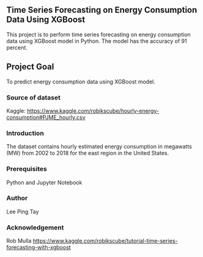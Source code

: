 ## Time Series Forecasting on Energy Consumption Data Using XGBoost
This project is to perform time series forecasting on energy consumption data using XGBoost model in Python. The model has the accuracy of 91 percent.

## Project Goal
To predict energy consumption data using XGBoost model.

### Source of dataset
Kaggle: https://www.kaggle.com/robikscube/hourly-energy-consumption#PJME_hourly.csv

### Introduction
The dataset contains hourly estimated energy consumption in megawatts (MW) from 2002 to 2018 for the east region in the United States.

### Prerequisites
Python and Jupyter Notebook

### Author
Lee Ping Tay

### Acknowledgement
Rob Mulla https://www.kaggle.com/robikscube/tutorial-time-series-forecasting-with-xgboost
